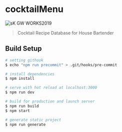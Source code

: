 # cocktailMenu

![sK GW WORKS2019](https://img.shields.io/badge/GW%20WORKS-2019-blueviolet.svg)

> Cocktail Recipe Database for House Bartender

## Build Setup

``` bash
# setting githook
$ echo "npm run precommit" > .git/hooks/pre-commit

# install dependencies
$ npm install

# serve with hot reload at localhost:3000
$ npm run dev

# build for production and launch server
$ npm run build
$ npm start

# generate static project
$ npm run generate
```
